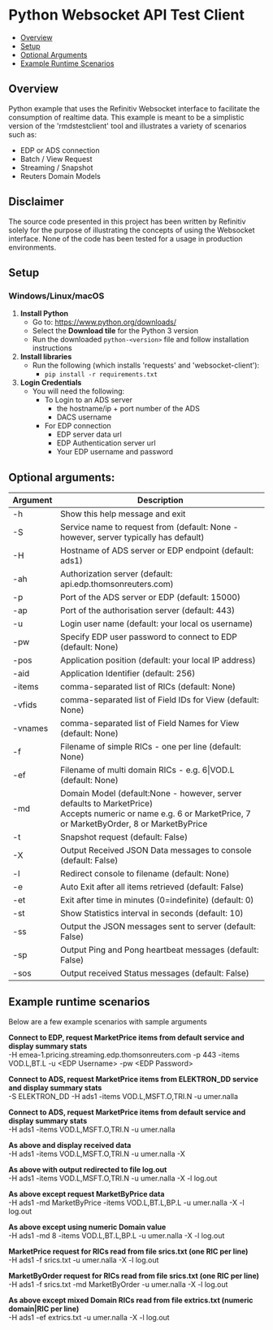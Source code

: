 # Python Websocket API Test Client  

* [Overview](#overview)
* [Setup](#setup)
* [Optional Arguments](#arguments)
* [Example Runtime Scenarios](#runtime)

## <a id="overview"></a>Overview 

Python example that uses the Refinitiv Websocket interface to facilitate the consumption of realtime data.
This example is meant to be a simplistic version of the 'rmdstestclient' tool and illustrates a variety of scenarios such as:  
* EDP or ADS connection
* Batch / View Request
* Streaming / Snapshot
* Reuters Domain Models

## Disclaimer  
The source code presented in this project has been written by Refinitiv solely for the purpose of illustrating the concepts of using the Websocket interface.  None of the code has been tested for a usage in production environments.

## <a id="setup"></a>Setup 
### Windows/Linux/macOS
1. __Install Python__
    - Go to: <https://www.python.org/downloads/>
    - Select the __Download tile__ for the Python 3 version
    - Run the downloaded `python-<version>` file and follow installation instructions
2. __Install libraries__
    - Run the following (which installs 'requests' and 'websocket-client'):
      - `pip install -r requirements.txt`
3. __Login Credentials__
    - You will need the following:
      - To Login to an ADS server 
        - the hostname/ip + port number of the ADS  
        - DACS username  
      - For EDP connection  
        - EDP server data url
        - EDP Authentication server url
        - Your EDP username and password
  

## <a id="arguments"></a>Optional arguments:  


| Argument | Description                              |
|-----------|------------------------------------------|
| -h        | Show this help message and exit          |
| -S        | Service name to request from (default: None - however, server typically has default) |
| -H        | Hostname of ADS server or EDP endpoint (default: ads1) |
| -ah       | Authorization server (default: api.edp.thomsonreuters.com) |
| -p        | Port of the ADS server or EDP (default: 15000) |
| -ap       | Port of the authorisation server (default: 443) |
| -u        | Login user name (default: your local os username) |
| -pw       | Specify EDP user password to connect to EDP (default: None) |
| -pos      | Application position (default: your local IP address) |
| -aid      | Application Identifier (default: 256)    |
| -items    | comma-separated list of RICs (default: None) |
| -vfids    | comma-separated list of Field IDs for View (default: None) |
| -vnames   | comma-separated list of Field Names for View (default: None) |
| -f        | Filename of simple RICs - one per line (default: None) |
| -ef       | Filename of multi domain RICs - e.g. 6\|VOD.L (default: None) |
| -md       | Domain Model (default:None - however, server defaults to MarketPrice)<br>Accepts numeric or name e.g. 6 or MarketPrice, 7 or MarketByOrder, 8 or MarketByPrice  |
| -t        | Snapshot request (default: False)        |
| -X        | Output Received JSON Data messages to console (default: False) |
| -l        | Redirect console to filename (default: None) |
| -e        | Auto Exit after all items retrieved (default: False) |
| -et       | Exit after time in minutes (0=indefinite) (default: 0) |
| -st       | Show Statistics interval in seconds (default: 10) |
| -ss       | Output the JSON messages sent to server (default: False) |
| -sp       | Output Ping and Pong heartbeat messages (default: False) |
| -sos      | Output received Status messages (default: False) |


 

    
  
## <a id="runtime"></a>Example runtime scenarios  
Below are a few example scenarios with sample arguments

**Connect to EDP, request MarketPrice items from default service and display summary stats**  
    -H emea-1.pricing.streaming.edp.thomsonreuters.com -p 443 -items VOD.L,BT.L -u \<EDP Username\> -pw \<EDP Password\>   
    
**Connect to ADS, request MarketPrice items from ELEKTRON_DD service and display summary stats**  
    -S ELEKTRON_DD -H ads1 -items VOD.L,MSFT.O,TRI.N -u umer.nalla
    
**Connect to ADS, request MarketPrice items from default service and display summary stats**  
    -H ads1 -items VOD.L,MSFT.O,TRI.N -u umer.nalla

**As above and display received data**  
    -H ads1 -items VOD.L,MSFT.O,TRI.N -u umer.nalla -X

**As above with output redirected to file log.out**  
    -H ads1 -items VOD.L,MSFT.O,TRI.N -u umer.nalla -X -l log.out

**As above except request MarketByPrice data**  
    -H ads1 -md MarketByPrice -items VOD.L,BT.L,BP.L -u umer.nalla -X -l log.out

**As above except using numeric Domain value**  
    -H ads1 -md 8 -items VOD.L,BT.L,BP.L -u umer.nalla -X -l log.out

**MarketPrice request for RICs read from file srics.txt (one RIC per line)**  
    -H ads1 -f srics.txt -u umer.nalla -X -l log.out

**MarketByOrder request for RICs read from file srics.txt (one RIC per line)**  
    -H ads1 -f srics.txt -md MarketByOrder -u umer.nalla -X -l log.out

**As above except mixed Domain RICs read from file extrics.txt (numeric domain|RIC per line)**  
    -H ads1 -ef extrics.txt -u umer.nalla -X -l log.out


    
